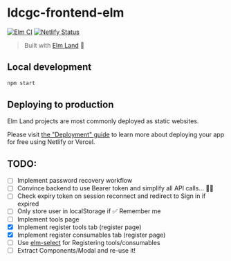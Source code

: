 # ldcgc-frontend-elm

[![Elm CI](https://github.com/ldcinventory/ldcgc-frontend-elm/workflows/Elm%20CI/badge.svg)](https://github.com/ldcinventory/ldcgc-frontend-elm/actions)
[![Netlify Status](https://api.netlify.com/api/v1/badges/433924af-2aa7-45a8-9ec7-300c96277e87/deploy-status)](https://app.netlify.com/sites/ldcgc-frontend/deploys)

> Built with [Elm Land](https://elm.land) 🌈

## Local development

```bash
npm start
```

## Deploying to production

Elm Land projects are most commonly deployed as static websites.

Please visit [the "Deployment" guide](https://elm.land/guide/deploying) to learn more
about deploying your app for free using Netlify or Vercel.

## TODO:

- [ ] Implement password recovery workflow
- [ ] Convince backend to use Bearer token and simplify all API calls... 🙏🏻
- [ ] Check expiry token on session reconnect and redirect to Sign in if expired
- [ ] Only store user in localStorage if ✅ Remember me
- [ ] Implement tools page
- [x] Implement register tools tab (register page)
- [x] Implement register consumables tab (register page)
- [ ] Use [elm-select](https://github.com/sporto/elm-select/tree/6.2.1) for Registering tools/consumables
- [ ] Extract Components/Modal and re-use it!
